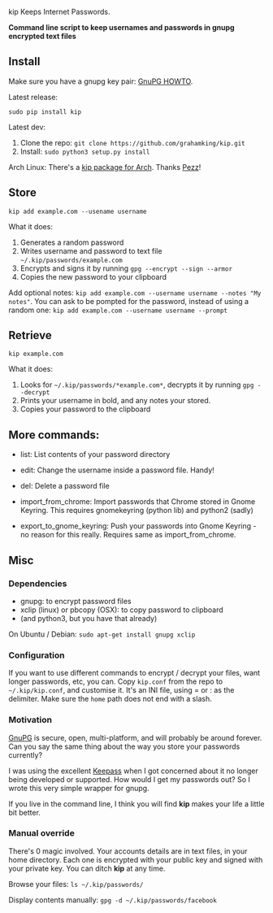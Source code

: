 kip Keeps Internet Passwords.

**Command line script to keep usernames and passwords in gnupg encrypted text files**

## Install

Make sure you have a gnupg key pair: [GnuPG HOWTO](https://help.ubuntu.com/community/GnuPrivacyGuardHowto).

Latest release:

    sudo pip install kip

Latest dev:

 1. Clone the repo: `git clone https://github.com/grahamking/kip.git`
 1. Install: `sudo python3 setup.py install`

Arch Linux: There's a [kip package for Arch](https://aur.archlinux.org/packages.php?ID=62555). Thanks [Pezz](https://github.com/pezz)!

## Store

    kip add example.com --usename username

What it does:

 1. Generates a random password
 2. Writes username and password to text file `~/.kip/passwords/example.com`
 3. Encrypts and signs it by running `gpg --encrypt --sign --armor`
 4. Copies the new password to your clipboard

Add optional notes: `kip add example.com --username username --notes "My notes"`.
You can ask to be pompted for the password, instead of using a random one: `kip add example.com --username username --prompt`

## Retrieve

    kip example.com

What it does:

 1. Looks for `~/.kip/passwords/*example.com*`, decrypts it by running `gpg --decrypt`
 2. Prints your username in bold, and any notes your stored.
 3. Copies your password to the clipboard

## More commands:

 - list: List contents of your password directory
 - edit: Change the username inside a password file. Handy!
 - del: Delete a password file

 - import\_from\_chrome: Import passwords that Chrome stored in Gnome Keyring.
 This requires gnomekeyring (python lib) and python2 (sadly)
 - export\_to\_gnome\_keyring: Push your passwords into Gnome Keyring - no
 reason for this really. Requires same as import\_from\_chrome.

## Misc

### Dependencies

  - gnupg: to encrypt password files
  - xclip (linux) or pbcopy (OSX): to copy password to clipboard
  - (and python3, but you have that already)

On Ubuntu / Debian: `sudo apt-get install gnupg xclip`

### Configuration

If you want to use different commands to encrypt / decrypt your files, want longer passwords, etc, you can.  Copy `kip.conf` from the repo to `~/.kip/kip.conf`, and customise it. It's an INI file, using = or : as the delimiter. Make sure the `home` path does not end with a slash.

### Motivation

[GnuPG](http://www.gnupg.org/) is secure, open, multi-platform, and will probably be around forever. Can you say the same thing about the way you store your passwords currently?

I was using the excellent [Keepass](http://en.wikipedia.org/wiki/KeePass) when I got concerned about it no longer being developed or supported. How would I get my passwords out? So I wrote this very simple wrapper for gnupg.

If you live in the command line, I think you will find **kip** makes your life a little bit better.

### Manual override

There's 0 magic involved. Your accounts details are in text files, in your home directory. Each one is encrypted with your public key and signed with your private key. You can ditch **kip** at any time.

Browse your files: `ls ~/.kip/passwords/`

Display contents manually: `gpg -d ~/.kip/passwords/facebook`
